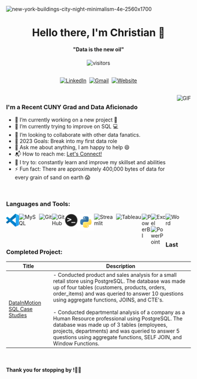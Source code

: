   <!-- [![Matrix SVG](https://raw.githubusercontent.com/rodrigograca31/rodrigograca31/master/matrix.svg)](https://www.youtube.com/watch?v=SDkAGkd4NLc) -->
<!-- cyberpunk ![bc87e5124f8d2cfe810d403adc96ad01](https://user-images.githubusercontent.com/103148784/228347853-6f82750e-f4ce-4cbb-b419-aabd1def69d9.gif) -->
<!-- ![nyc](https://user-images.githubusercontent.com/103148784/228350087-8d9b3704-1521-45b9-ae68-ff505fe3e0ec.gif) -->
![new-york-buildings-city-night-minimalism-4e-2560x1700](https://user-images.githubusercontent.com/103148784/228442039-9358206b-686f-4ec5-8780-c82194dd2d3d.jpg)
<p>
  <h1 align="center"><b>Hello there, I'm Christian 👋</b></h1>
</p>

<p>
  <h4 align="center"><b>"Data is the new oil"</b></h4>
</p>

<p align="center">
    <img align="center" alt="visitors" src="https://komarev.com/ghpvc/?username=chrisf03" />
</p>

<p align="center">
<br>
<!-- <a href="https://www.facebook.com/smarty.saisumanth"><img src="https://img.shields.io/badge/facebook-%231877F2.svg?&style=for-the-badge&logo=facebook&logoColor=white" alt="Facebook" /></a>&nbsp; --> 
<!-- <a href="https://instagram.com/the.cs.geek?igshid=1mamru7aa53b2"><img src="https://img.shields.io/badge/instagram-%23E4405F.svg?&style=for-the-badge&logo=instagram&logoColor=white" alt="Instagram" /></a>&nbsp; -->
<a href="https://www.linkedin.com/in/chrisf03"><img src="https://img.shields.io/badge/linkedin-%230077B5.svg?&style=for-the-badge&logo=linkedin&logoColor=white" alt="LinkedIn" /></a>&nbsp;
<a href="mailto:fernandez.christian13@gmail.com"><img src="https://img.shields.io/badge/gmail-%23D14836.svg?&style=for-the-badge&logo=google&logoColor=white" alt="Gmail"/></a>&nbsp;
<a href="https://chrisf03.github.io/"><img alt="Website" src="https://img.shields.io/badge/Portfolio-lightblue.svg?&style=for-the-badge&logo=github&logoColor=black"></a>
</p>

<br>

<img align="right" height="270px" alt="GIF" src="https://i.pinimg.com/originals/e4/26/70/e426702edf874b181aced1e2fa5c6cde.gif" />

### I'm a Recent CUNY Grad and Data Aficionado
- 🔭 I’m currently working on a new project 🚧
- 🌱 I’m currently trying to improve on SQL 💻
- 👯 I’m looking to collaborate with other data fanatics. 
- 🥅 2023 Goals: Break into my first data role 
- 💬 Ask me about anything, I am happy to help :smile:
- 📬 How to reach me: [Let's Connect!](https://www.linkedin.com/in/chrisf03/)
- 🧗 I try to: constantly learn and improve my skillset and abilities
- ⚡ Fun fact: There are approximately 400,000 bytes of data for every grain of sand on earth 😱

<br>

### Languages and Tools: 

<img align="left" alt="Visual Studio Code" width="35px" src="https://raw.githubusercontent.com/github/explore/80688e429a7d4ef2fca1e82350fe8e3517d3494d/topics/visual-studio-code/visual-studio-code.png" />
<!-- <img align="left" alt="SQL" width="85px" src="https://cdn.svgporn.com/logos/sqlite.svg" /> -->
<img align="left" alt="MySQL" width="55px" src="https://cdn.svgporn.com/logos/mysql.svg" />
<img align="left" alt="Git" width="35px" src="https://cdn.svgporn.com/logos/git-icon.svg" />
<img align="left" alt="GitHub" width="35px" src="https://cdn-icons-png.flaticon.com/512/25/25231.png" />
<img align="left" alt="Terminal" width="35px" src="https://raw.githubusercontent.com/github/explore/80688e429a7d4ef2fca1e82350fe8e3517d3494d/topics/terminal/terminal.png" />
<img align="left" alt="Python" width="45px" src="https://raw.githubusercontent.com/github/explore/80688e429a7d4ef2fca1e82350fe8e3517d3494d/topics/python/python.png" />
<img align="left" alt="Streamlit" width="60px" src="https://streamlit.io/images/brand/streamlit-mark-color.svg"
<img align="left" alt="Tableau" width="35px" src="https://i.postimg.cc/mDbptxvS/62e14245eb4d9a9dc054c181.png" />
<img align="left" alt="Tableau" width="70px" src="https://i.postimg.cc/mDbptxvS/62e14245eb4d9a9dc054c181.png" />
<img align="left" alt="PowerBI" width="25px" src="https://cdn.svgporn.com/logos/microsoft-power-bi.svg" />
<img align="left" alt="Excel" width="40px" src="https://upload.wikimedia.org/wikipedia/commons/thumb/3/34/Microsoft_Office_Excel_%282019%E2%80%93present%29.svg/2203px-Microsoft_Office_Excel_%282019%E2%80%93present%29.svg.png" />
<img align="left" alt="Word" width="40px" src="https://upload.wikimedia.org/wikipedia/commons/thumb/f/fd/Microsoft_Office_Word_%282019%E2%80%93present%29.svg/1101px-Microsoft_Office_Word_%282019%E2%80%93present%29.svg.png" />
<img align="left" alt="PowerPoint" width="40px" src="https://upload.wikimedia.org/wikipedia/commons/thumb/0/0d/Microsoft_Office_PowerPoint_%282019%E2%80%93present%29.svg/640px-Microsoft_Office_PowerPoint_%282019%E2%80%93present%29.svg.png" />
<!-- <img align="left" alt="Pt" width="40px" src="https://i.postimg.cc/mDbptxvS/62e14245eb4d9a9dc054c181.png" /> -->
<br>
<br>
<br>

<h3 align="left"><b>Last Completed Project: </b></h4>

|Title|Description|
|-----|-----------|
|[DataInMotion SQL Case Studies](https://github.com/ChrisF03/Portfolio-Projects/tree/main/Projects/dataInMotion%20Case%20Studies#)|- Conducted product and sales analysis for a small retail store using PostgreSQL. The database was made up of four tables (customers, products, orders, order_items) and was queried to answer 10 questions using aggregate functions, JOINS, and CTE's.<br><br>- Conducted departmental analysis of a company as a Human Resource professional using PostgreSQL. The database was made up of 3 tables (employees, projects, departments) and was queried to answer 5 questions using aggregate functions, SELF JOIN, and Window Functions.|

<br>
<h4 align="left">Thank you for stopping by !🙏🏼</h4>
<!-- ⭐️ From [Christian](https://github.com/chrisf03) -->

<!-- <h1 align="center">Hi 👋, I'm Christian</h1>
<h3 align="center">A passionate data enthusiast from Brooklyn, NY</h3>

<p align="left"> <img src="https://komarev.com/ghpvc/?username=chrisf03&label=Profile%20views&color=0e75b6&style=flat" alt="chrisf03" /> </p>

- 🔭 I’m currently working on [this project](google.com)

<h3 align="left">Connect with me:</h3>
<p align="left">
</p>

<h3 align="left">Languages and Tools:</h3>
<p align="left"> <a href="https://www.mysql.com/" target="_blank" rel="noreferrer"> <img src="https://raw.githubusercontent.com/devicons/devicon/master/icons/mysql/mysql-original-wordmark.svg" alt="mysql" width="40" height="40"/> </a> <a href="https://pandas.pydata.org/" target="_blank" rel="noreferrer"> <img src="https://raw.githubusercontent.com/devicons/devicon/2ae2a900d2f041da66e950e4d48052658d850630/icons/pandas/pandas-original.svg" alt="pandas" width="40" height="40"/> </a> <a href="https://www.python.org" target="_blank" rel="noreferrer"> <img src="https://raw.githubusercontent.com/devicons/devicon/master/icons/python/python-original.svg" alt="python" width="40" height="40"/> </a> <a href="https://scikit-learn.org/" target="_blank" rel="noreferrer"> <img src="https://upload.wikimedia.org/wikipedia/commons/0/05/Scikit_learn_logo_small.svg" alt="scikit_learn" width="40" height="40"/> </a> <a href="https://seaborn.pydata.org/" target="_blank" rel="noreferrer"> <img src="https://seaborn.pydata.org/_images/logo-mark-lightbg.svg" alt="seaborn" width="40" height="40"/> </a> <a href="https://www.sqlite.org/" target="_blank" rel="noreferrer"> <img src="https://www.vectorlogo.zone/logos/sqlite/sqlite-icon.svg" alt="sqlite" width="40" height="40"/> </a> </p>

<p>&nbsp;<img align="center" src="https://github-readme-stats.vercel.app/api?username=chrisf03&hide=issues,prs,contribs&show_icons=true&locale=en" alt="chrisf03" /></p>

<p><img align="center" src="https://github-readme-streak-stats.herokuapp.com/?user=chrisf03&" alt="chrisf03" /></p> -->




<!-- Vistor Count <br> -->
<!-- ![Visitor Count](https://profile-counter.glitch.me/chrisf03/count.svg) -->



<!-- GitHub Streak Stats -->
<!-- [![GitHub Streak](https://github-readme-streak-stats.herokuapp.com?user=ChrisF03&theme=tokyonight&fire=EB5454)](https://git.io/streak-stats) -->









<!--
**ChrisF03/ChrisF03** is a ✨ _special_ ✨ repository because its `README.md` (this file) appears on your GitHub profile.

Here are some ideas to get you started:

- 🔭 I’m currently working on ...
- 🌱 I’m currently learning ...
- 👯 I’m looking to collaborate on ...
- 🤔 I’m looking for help with ...
- 💬 Ask me about ...
- 📫 How to reach me: ...
- 😄 Pronouns: ...
- ⚡ Fun fact: ...
--> 
